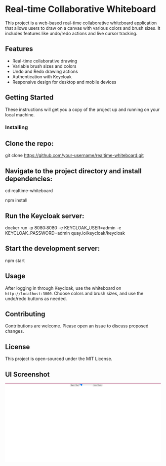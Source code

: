# Real-time Collaborative Whiteboard

This project is a web-based real-time collaborative whiteboard application that allows users to draw on a canvas with various colors and brush sizes. It includes features like undo/redo actions and live cursor tracking.

## Features

- Real-time collaborative drawing
- Variable brush sizes and colors
- Undo and Redo drawing actions
- Authentication with Keycloak
- Responsive design for desktop and mobile devices

## Getting Started

These instructions will get you a copy of the project up and running on your local machine.


### Installing

## Clone the repo:

git clone https://github.com/your-username/realtime-whiteboard.git

## Navigate to the project directory and install dependencies:
   
   cd realtime-whiteboard

   npm install

## Run the Keycloak server:

docker run -p 8080:8080 -e KEYCLOAK_USER=admin -e KEYCLOAK_PASSWORD=admin quay.io/keycloak/keycloak

## Start the development server:

npm start


## Usage
After logging in through Keycloak, use the whiteboard on `http://localhost:3000`. Choose colors and brush sizes, and use the undo/redo buttons as needed.

## Contributing
Contributions are welcome. Please open an issue to discuss proposed changes.

## License
This project is open-sourced under the MIT License.

## UI Screenshot
![UI Screenshot](https://github.com/sushanthreddy009/realtime-whiteboard/blob/main/UI_image.jpg)

